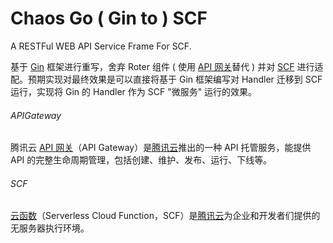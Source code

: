 # Chaos Go ( Gin to ) SCF
A RESTFul WEB API Service Frame For SCF.

基于 [Gin](https://github.com/gin-gonic/gin) 框架进行重写，舍弃 Roter 组件 ( 使用 [API 网关](#APIGateway)替代 ) 并对 [SCF](#SCF) 进行适配。预期实现对最终效果是可以直接将基于 Gin 框架编写对 Handler 迁移到 SCF 运行，实现将 Gin 的 Handler 作为 SCF "微服务" 运行的效果。

###### APIGateway
腾讯云 [API 网关](https://cloud.tencent.com/product/apigateway)（API Gateway）是[腾讯云](https://cloud.tencent.com)推出的一种 API 托管服务，能提供 API 的完整生命周期管理，包括创建、维护、发布、运行、下线等。
###### SCF
[云函数](https://cloud.tencent.com/document/product/583)（Serverless Cloud Function，SCF）是[腾讯云](https://cloud.tencent.com)为企业和开发者们提供的无服务器执行环境。
